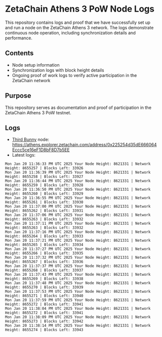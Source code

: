 # ZetaChain Athens 3 PoW Node Logs
This repository contains logs and proof that we have successfully set up and run a node on the ZetaChain Athens 3 network. The logs demonstrate continuous node operation, including synchronization details and performance.

## Contents
- Node setup information
- Synchronization logs with block height details
- Ongoing proof of work logs to verify active participation in the ZetaChain network

## Purpose
This repository serves as documentation and proof of participation in the ZetaChain Athens 3 PoW testnet.

## Logs

- [Third Bunny](https://thirdbunny.xyz/) node: https://athens.explorer.zetachain.com/address/0x225254d35dE666064Eccc5ce16eF1D8bF8D7b5EE
- Latest logs:
```
Mon Jan 20 11:36:33 PM UTC 2025 Your Node Height: 8621331 | Network Height: 8655257 | Blocks Left: 33926
Mon Jan 20 11:36:39 PM UTC 2025 Your Node Height: 8621331 | Network Height: 8655258 | Blocks Left: 33927
Mon Jan 20 11:36:44 PM UTC 2025 Your Node Height: 8621331 | Network Height: 8655259 | Blocks Left: 33928
Mon Jan 20 11:36:50 PM UTC 2025 Your Node Height: 8621331 | Network Height: 8655260 | Blocks Left: 33929
Mon Jan 20 11:36:55 PM UTC 2025 Your Node Height: 8621331 | Network Height: 8655261 | Blocks Left: 33930
Mon Jan 20 11:37:00 PM UTC 2025 Your Node Height: 8621331 | Network Height: 8655262 | Blocks Left: 33931
Mon Jan 20 11:37:06 PM UTC 2025 Your Node Height: 8621331 | Network Height: 8655263 | Blocks Left: 33932
Mon Jan 20 11:37:11 PM UTC 2025 Your Node Height: 8621331 | Network Height: 8655263 | Blocks Left: 33932
Mon Jan 20 11:37:16 PM UTC 2025 Your Node Height: 8621331 | Network Height: 8655264 | Blocks Left: 33933
Mon Jan 20 11:37:21 PM UTC 2025 Your Node Height: 8621331 | Network Height: 8655265 | Blocks Left: 33934
Mon Jan 20 11:37:27 PM UTC 2025 Your Node Height: 8621331 | Network Height: 8655266 | Blocks Left: 33935
Mon Jan 20 11:37:32 PM UTC 2025 Your Node Height: 8621331 | Network Height: 8655267 | Blocks Left: 33936
Mon Jan 20 11:37:37 PM UTC 2025 Your Node Height: 8621331 | Network Height: 8655268 | Blocks Left: 33937
Mon Jan 20 11:37:43 PM UTC 2025 Your Node Height: 8621331 | Network Height: 8655269 | Blocks Left: 33938
Mon Jan 20 11:37:48 PM UTC 2025 Your Node Height: 8621331 | Network Height: 8655270 | Blocks Left: 33939
Mon Jan 20 11:37:53 PM UTC 2025 Your Node Height: 8621331 | Network Height: 8655271 | Blocks Left: 33940
Mon Jan 20 11:37:59 PM UTC 2025 Your Node Height: 8621331 | Network Height: 8655272 | Blocks Left: 33941
Mon Jan 20 11:38:04 PM UTC 2025 Your Node Height: 8621331 | Network Height: 8655272 | Blocks Left: 33941
Mon Jan 20 11:38:09 PM UTC 2025 Your Node Height: 8621331 | Network Height: 8655273 | Blocks Left: 33942
Mon Jan 20 11:38:14 PM UTC 2025 Your Node Height: 8621331 | Network Height: 8655274 | Blocks Left: 33943
```
